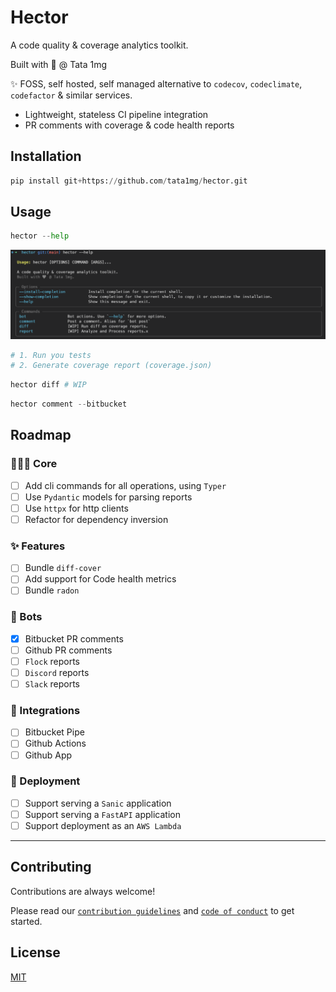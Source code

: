 # Hector 

A code quality & coverage analytics toolkit.

Built with 🤍 @ Tata 1mg

✨ FOSS, self hosted, self managed alternative to `codecov`, `codeclimate`, `codefactor` & similar services.

- Lightweight, stateless CI pipeline integration
- PR comments with coverage & code health reports

## Installation

```py
pip install git+https://github.com/tata1mg/hector.git
```

## Usage

```py
hector --help
```

![](./assets/ss/01.png)

```py
# 1. Run you tests
# 2. Generate coverage report (coverage.json)
```

```py
hector diff # WIP
```

```py
hector comment --bitbucket
```

## Roadmap

### 👩🏼‍💻 Core

- [ ]  Add cli commands for all operations, using `Typer`
- [ ]  Use `Pydantic` models for parsing reports
- [ ]  Use `httpx` for http clients
- [ ]  Refactor for dependency inversion

### ✨ Features

- [ ] Bundle `diff-cover`
- [ ] Add support for Code health metrics
- [ ] Bundle `radon`

### 👾 Bots

- [x] Bitbucket PR comments
- [ ] Github PR comments
- [ ] `Flock` reports
- [ ] `Discord` reports
- [ ] `Slack` reports

### 🔧 Integrations

- [ ] Bitbucket Pipe
- [ ] Github Actions
- [ ] Github App

### 🚀 Deployment

- [ ] Support serving a `Sanic` application
- [ ] Support serving a `FastAPI` application
- [ ] Support deployment as an `AWS Lambda`

---

## Contributing

Contributions are always welcome!

Please read our [`contribution guidelines`](./CHANGELOG.md) and [`code of conduct`](./CODE_OF_CONDUCT.md) to get started.


## License

[MIT](https://choosealicense.com/licenses/mit/)
